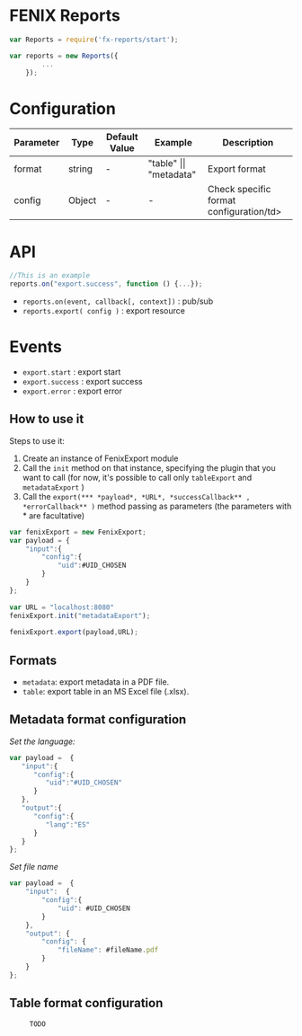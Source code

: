 # FENIX Reports

```javascript
var Reports = require('fx-reports/start');

var reports = new Reports({
        ...
    });
```

# Configuration
<table>
   <thead>
      <tr>
         <th>Parameter</th>
         <th>Type</th>
         <th>Default Value</th>
         <th>Example</th>
         <th>Description</th>
      </tr>
   </thead>
   <tbody>
      <tr>
         <td>format</td>
         <td>string</td>
         <td> - </td>
         <td>"table" || "metadata"</td>
         <td>Export format</td>
      </tr>
      <tr>
         <td>config</td>
         <td>Object</td>
         <td>-</td>
         <td>-</td>
         <td>Check specific format configuration/td>
      </tr>
   </tbody>
</table>

# API

```javascript
//This is an example
reports.on("export.success", function () {...});
```

- `reports.on(event, callback[, context])` : pub/sub 
- `reports.export( config )` : export resource

# Events

- `export.start` : export start
- `export.success` : export success
- `export.error` : export error


How to use it
-----------------------------------

Steps to use it:

 1. Create an instance of FenixExport module
 2. Call the ```init``` method on that instance, specifying the plugin that you want to call (for now, it's possible to call only ```tableExport``` and ```metadataExport``` )
 3. Call the  ```export(*** *payload*, *URL*, *successCallback** , *errorCallback** )``` method passing as parameters (the parameters with * are facultative)

```javascript
var fenixExport = new FenixExport;
var payload = {
	"input":{
		"config":{
			"uid":#UID_CHOSEN
		}
	}
};
	
var URL = "localhost:8080"		 
fenixExport.init("metadataExport");
     
fenixExport.export(payload,URL);
```     

## Formats

- `metadata`: export metadata in a PDF file.
- `table`: export table in  an MS Excel file (.xlsx).

## Metadata format configuration

*Set the language:*

```javascript
var payload =  {  
   "input":{  
      "config":{  
         "uid":"#UID_CHOSEN"
      }
   },
   "output":{  
      "config":{  
         "lang":"ES"
      }
   }
};
```

*Set file name*

```javascript
var payload =  {
	"input":  {
		"config":{
			"uid": #UID_CHOSEN
		} 
	},
	"output": {
		"config": {
			"fileName": #fileName.pdf
		}
	}
};
```

## Table format configuration
		 
		 TODO